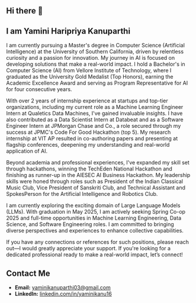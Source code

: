 ## Hi there 👋

## I am Yamini Haripriya Kanuparthi
I am currently pursuing a Master's degree in Computer Science (Artificial Intelligence) at the University of Southern California, driven by relentless curiosity and a passion for innovation. My journey in AI is focused on developing solutions that make a real-world impact. I hold a Bachelor's in Computer Science (AI) from Vellore Institute of Technology, where I graduated as the University Gold Medalist (Top Honors), earning the Academic Excellence Award and serving as Program Representative for AI for four consecutive years.

With over 2 years of internship experience at startups and top-tier organizations, including my current role as a Machine Learning Engineer Intern at Qualetics Data Machines, I've gained invaluable insights. I have also contributed as a Data Scientist Intern at Databeat and as a Software Engineer Intern at JPMorgan Chase and Co., a role secured through my success at JPMC's Code For Good Hackathon (top 5). My research internship at VIT AP resulted in co-authoring papers and presenting at flagship conferences, deepening my understanding and real-world application of AI.

Beyond academia and professional experiences, I've expanded my skill set through hackathons, winning the TechEden National Hackathon and finishing as runner-up in the AIESEC AI Business Hackathon. My leadership skills were honed through roles such as President of the Indian Classical Music Club, Vice President of Sanskriti Club, and Technical Assistant and SpokesPerson for the Artificial Intelligence and Robotics Club.

I am currently exploring the exciting domain of Large Language Models (LLMs). With graduation in May 2025, I am actively seeking Spring Co-op 2025 and full-time opportunities in Machine Learning Engineering, Data Science, and Software Engineering roles. I am committed to bringing diverse perspectives and experiences to enhance collective capabilities.

If you have any connections or references for such positions, please reach out—I would greatly appreciate your support. If you're looking for a dedicated professional ready to make a real-world impact, let’s connect!

<!--
**YaminiKanuparthi/YaminiKanuparthi** is a ✨ _special_ ✨ repository because its `README.md` (this file) appears on your GitHub profile.

Here are some ideas to get you started:

- 🔭 I’m currently working on ...
- 🌱 I’m currently learning ...
- 👯 I’m looking to collaborate on ...
- 🤔 I’m looking for help with ...
- 💬 Ask me about ....
- 📫 How to reach me: ...
- 😄 Pronouns: ...
- ⚡ Fun fact: ...
-->
## Contact Me
- **Email:** [yaminikanuparthi03@gmail.com](mailto:yaminikanuparthi03@gmail.com)
- **LinkedIn:** [linkedin.com/in/yaminikanu16](https://www.linkedin.com/in/yaminikanu16/)


